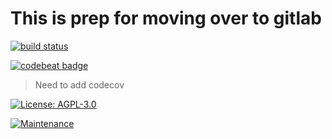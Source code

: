# This is prep for moving over to gitlab 
[![build status](https://gitlab.com/poster983/Passport-Live/badges/master/build.svg)](https://gitlab.com/poster983/Passport-Live/commits/master)  

[![codebeat badge](https://codebeat.co/badges/c189e644-a819-4e8d-9c82-ceeaf410a566)](https://codebeat.co/projects/gitlab-com-poster983-passport-live-master)  


> Need to add codecov  


[![License: AGPL-3.0](https://img.shields.io/badge/license-AGPL--3.0-000000.svg)](https://gitlab.com/poster983/Passport-Live/blob/master/LICENSE)  

[![Maintenance](https://img.shields.io/maintenance/yes/2017.svg)]()
